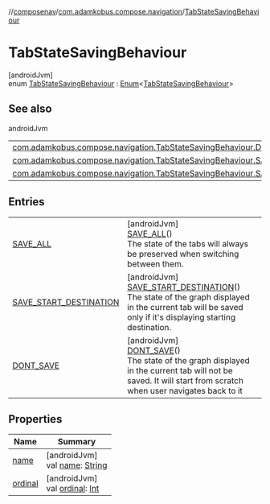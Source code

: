 //[composenav](../../../index.md)/[com.adamkobus.compose.navigation](../index.md)/[TabStateSavingBehaviour](index.md)

# TabStateSavingBehaviour

[androidJvm]\
enum [TabStateSavingBehaviour](index.md) : [Enum](https://kotlinlang.org/api/latest/jvm/stdlib/kotlin/-enum/index.html)&lt;[TabStateSavingBehaviour](index.md)&gt;

## See also

androidJvm

| | |
|---|---|
| [com.adamkobus.compose.navigation.TabStateSavingBehaviour.DONT_SAVE](-d-o-n-t_-s-a-v-e/index.md) |  |
| [com.adamkobus.compose.navigation.TabStateSavingBehaviour.SAVE_START_DESTINATION](-s-a-v-e_-s-t-a-r-t_-d-e-s-t-i-n-a-t-i-o-n/index.md) |  |
| [com.adamkobus.compose.navigation.TabStateSavingBehaviour.SAVE_ALL](-s-a-v-e_-a-l-l/index.md) |  |

## Entries

| | |
|---|---|
| [SAVE_ALL](-s-a-v-e_-a-l-l/index.md) | [androidJvm]<br>[SAVE_ALL](-s-a-v-e_-a-l-l/index.md)()<br>The state of the tabs will always be preserved when switching between them. |
| [SAVE_START_DESTINATION](-s-a-v-e_-s-t-a-r-t_-d-e-s-t-i-n-a-t-i-o-n/index.md) | [androidJvm]<br>[SAVE_START_DESTINATION](-s-a-v-e_-s-t-a-r-t_-d-e-s-t-i-n-a-t-i-o-n/index.md)()<br>The state of the graph displayed in the current tab will be saved only if it's displaying starting destination. |
| [DONT_SAVE](-d-o-n-t_-s-a-v-e/index.md) | [androidJvm]<br>[DONT_SAVE](-d-o-n-t_-s-a-v-e/index.md)()<br>The state of the graph displayed in the current tab will not be saved. It will start from scratch when user navigates back to it |

## Properties

| Name | Summary |
|---|---|
| [name](-d-o-n-t_-s-a-v-e/index.md#-372974862%2FProperties%2F-1047480006) | [androidJvm]<br>val [name](-d-o-n-t_-s-a-v-e/index.md#-372974862%2FProperties%2F-1047480006): [String](https://kotlinlang.org/api/latest/jvm/stdlib/kotlin/-string/index.html) |
| [ordinal](-d-o-n-t_-s-a-v-e/index.md#-739389684%2FProperties%2F-1047480006) | [androidJvm]<br>val [ordinal](-d-o-n-t_-s-a-v-e/index.md#-739389684%2FProperties%2F-1047480006): [Int](https://kotlinlang.org/api/latest/jvm/stdlib/kotlin/-int/index.html) |
